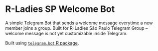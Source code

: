 # R-Ladies SP Welcome Bot

A simple Telegram Bot that sends a welcome message everytime a new member joins a group. Built for R-Ladies São Paulo Telegram Group – welcome message is not yet customizable inside Telegram.

Built using [`telegram.bot` R package](https://github.com/ebeneditos/telegram.bot).